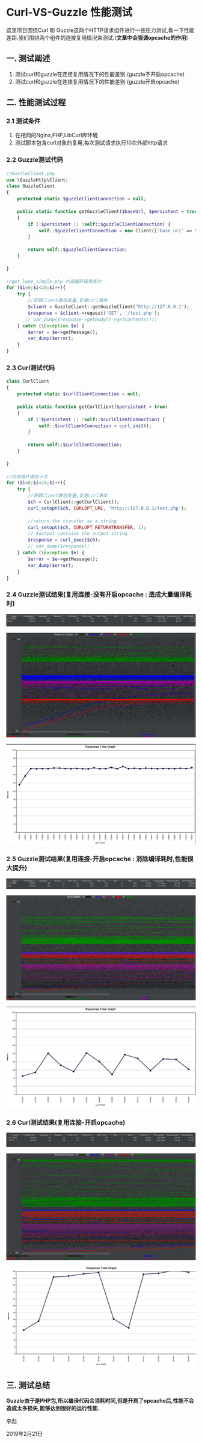 # Curl-VS-Guzzle 性能测试

这里项目围绕Curl 和 Guzzle这两个HTTP请求组件进行一些压力测试,看一下性能差距.我们围绕两个组件的连接复用情况来测试.(**文章中会强调opcache的作用**)

## 一. 测试阐述

1. 测试curl和guzzle在连接复用情况下的性能差别 (guzzle不开启opcache)
2. 测试curl和guzzle在连接复用情况下的性能差别  (guzzle开启opcache)

## 二. 性能测试过程

### 2.1 测试条件
1. 在相同的Nginx,PHP,LibCurl库环境
2. 测试脚本包含curl对象的复用,每次测试请求执行10次外部http请求

### 2.2 Guzzle测试代码 

```php
//GuzzleClient.php
use \GuzzleHttp\Client;
class GuzzleClient
{
    protected static $guzzleClientConnection = null;

    public static function getGuzzleClient($baseUrl, $persistent = true)
    {
        if (!$persistent || !self::$guzzleClientConnection) {
            self::$guzzleClientConnection = new Client(['base_uri' => $baseUrl]);
        }

        return self::$guzzleClientConnection;
    }

}

//get_loop_simple.php 内部循环调用多次
for ($i=0;$i<10;$i++){
    try {
        //获取Client静态变量,复用curl单体
        $client = GuzzleClient::getGuzzleClient("http://127.0.0.1");
        $response = $client->request('GET', '/test.php');
       // var_dump($response->getBody()->getContents());
    } catch (\Exception $e) {
        $error = $e->getMessage();
        var_dump($error);
    }
}
```

### 2.3 Curl测试代码

```php
class CurlClient
{
    protected static $curlClientConnection = null;

    public static function getCurlClient($persistent = true)
    {
        if (!$persistent || !self::$curlClientConnection) {
            self::$curlClientConnection = curl_init();
        }

        return self::$curlClientConnection;
    }

}

//内部循环调用十次
for ($i=0;$i<10;$i++){
    try {
        //获取Client静态变量,复用curl单体
        $ch = CurlClient::getCurlClient();
        curl_setopt($ch, CURLOPT_URL, 'http://127.0.0.1/test.php');

        //return the transfer as a string
        curl_setopt($ch, CURLOPT_RETURNTRANSFER, 1);
        // $output contains the output string
        $response = curl_exec($ch);
        // var_dump($response);
    } catch (\Exception $e) {
        $error = $e->getMessage();
        var_dump($error);
    }
}

```



### 2.4 Guzzle测试结果(复用连接-**没有开启opcache** : 造成大量编译耗时)

![1550729123333](img/1550729123333.png)

![1550729222971](img/1550729222971.png)



![1550729248844](img/1550729248844.png)

### 2.5 Guzzle测试结果(复用连接-**开启opcache** : 消除编译耗时,性能很大提升)

![1550738223897](img/1550738223897.png)

![1550738243295](img/1550738243295.png)

![1550738257973](img/1550738257973.png)

### 2.6 Curl测试结果(复用连接-**开启opcache**)

![1550733358303](img/1550733358303.png)

![1550733380443](img/1550733380443.png)

![1550733436734](img/1550733436734.png)

## 三. 测试总结

**Guzzle由于是PHP包,所以编译代码会消耗时间,但是开启了opcache后,性能不会造成太多损失,能够达到很好的运行性能.**





李彪

2019年2月21日